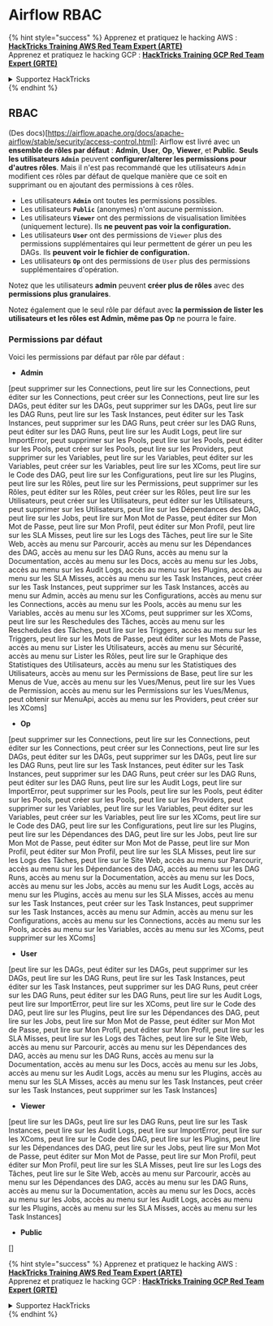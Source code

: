 # Airflow RBAC

{% hint style="success" %}
Apprenez et pratiquez le hacking AWS :<img src="../../.gitbook/assets/image (1).png" alt="" data-size="line">[**HackTricks Training AWS Red Team Expert (ARTE)**](https://training.hacktricks.xyz/courses/arte)<img src="../../.gitbook/assets/image (1).png" alt="" data-size="line">\
Apprenez et pratiquez le hacking GCP : <img src="../../.gitbook/assets/image (2).png" alt="" data-size="line">[**HackTricks Training GCP Red Team Expert (GRTE)**<img src="../../.gitbook/assets/image (2).png" alt="" data-size="line">](https://training.hacktricks.xyz/courses/grte)

<details>

<summary>Supportez HackTricks</summary>

* Consultez les [**plans d'abonnement**](https://github.com/sponsors/carlospolop)!
* **Rejoignez le** 💬 [**groupe Discord**](https://discord.gg/hRep4RUj7f) ou le [**groupe telegram**](https://t.me/peass) ou **suivez** nous sur **Twitter** 🐦 [**@hacktricks\_live**](https://twitter.com/hacktricks\_live)**.**
* **Partagez des astuces de hacking en soumettant des PRs aux** [**HackTricks**](https://github.com/carlospolop/hacktricks) et [**HackTricks Cloud**](https://github.com/carlospolop/hacktricks-cloud) dépôts github.

</details>
{% endhint %}

## RBAC

(Des docs)\[https://airflow.apache.org/docs/apache-airflow/stable/security/access-control.html]: Airflow est livré avec un **ensemble de rôles par défaut** : **Admin**, **User**, **Op**, **Viewer**, et **Public**. **Seuls les utilisateurs `Admin`** peuvent **configurer/alterer les permissions pour d'autres rôles**. Mais il n'est pas recommandé que les utilisateurs `Admin` modifient ces rôles par défaut de quelque manière que ce soit en supprimant ou en ajoutant des permissions à ces rôles.

* Les utilisateurs **`Admin`** ont toutes les permissions possibles.
* Les utilisateurs **`Public`** (anonymes) n'ont aucune permission.
* Les utilisateurs **`Viewer`** ont des permissions de visualisation limitées (uniquement lecture). Ils **ne peuvent pas voir la configuration.**
* Les utilisateurs **`User`** ont des permissions de `Viewer` plus des permissions supplémentaires qui leur permettent de gérer un peu les DAGs. Ils **peuvent voir le fichier de configuration.**
* Les utilisateurs **`Op`** ont des permissions de `User` plus des permissions supplémentaires d'opération.

Notez que les utilisateurs **admin** peuvent **créer plus de rôles** avec des **permissions plus granulaires**.

Notez également que le seul rôle par défaut avec **la permission de lister les utilisateurs et les rôles est Admin, même pas Op** ne pourra le faire.

### Permissions par défaut

Voici les permissions par défaut par rôle par défaut :

* **Admin**

\[peut supprimer sur les Connections, peut lire sur les Connections, peut éditer sur les Connections, peut créer sur les Connections, peut lire sur les DAGs, peut éditer sur les DAGs, peut supprimer sur les DAGs, peut lire sur les DAG Runs, peut lire sur les Task Instances, peut éditer sur les Task Instances, peut supprimer sur les DAG Runs, peut créer sur les DAG Runs, peut éditer sur les DAG Runs, peut lire sur les Audit Logs, peut lire sur ImportError, peut supprimer sur les Pools, peut lire sur les Pools, peut éditer sur les Pools, peut créer sur les Pools, peut lire sur les Providers, peut supprimer sur les Variables, peut lire sur les Variables, peut éditer sur les Variables, peut créer sur les Variables, peut lire sur les XComs, peut lire sur le Code des DAG, peut lire sur les Configurations, peut lire sur les Plugins, peut lire sur les Rôles, peut lire sur les Permissions, peut supprimer sur les Rôles, peut éditer sur les Rôles, peut créer sur les Rôles, peut lire sur les Utilisateurs, peut créer sur les Utilisateurs, peut éditer sur les Utilisateurs, peut supprimer sur les Utilisateurs, peut lire sur les Dépendances des DAG, peut lire sur les Jobs, peut lire sur Mon Mot de Passe, peut éditer sur Mon Mot de Passe, peut lire sur Mon Profil, peut éditer sur Mon Profil, peut lire sur les SLA Misses, peut lire sur les Logs des Tâches, peut lire sur le Site Web, accès au menu sur Parcourir, accès au menu sur les Dépendances des DAG, accès au menu sur les DAG Runs, accès au menu sur la Documentation, accès au menu sur les Docs, accès au menu sur les Jobs, accès au menu sur les Audit Logs, accès au menu sur les Plugins, accès au menu sur les SLA Misses, accès au menu sur les Task Instances, peut créer sur les Task Instances, peut supprimer sur les Task Instances, accès au menu sur Admin, accès au menu sur les Configurations, accès au menu sur les Connections, accès au menu sur les Pools, accès au menu sur les Variables, accès au menu sur les XComs, peut supprimer sur les XComs, peut lire sur les Reschedules des Tâches, accès au menu sur les Reschedules des Tâches, peut lire sur les Triggers, accès au menu sur les Triggers, peut lire sur les Mots de Passe, peut éditer sur les Mots de Passe, accès au menu sur Lister les Utilisateurs, accès au menu sur Sécurité, accès au menu sur Lister les Rôles, peut lire sur le Graphique des Statistiques des Utilisateurs, accès au menu sur les Statistiques des Utilisateurs, accès au menu sur les Permissions de Base, peut lire sur les Menus de Vue, accès au menu sur les Vues/Menus, peut lire sur les Vues de Permission, accès au menu sur les Permissions sur les Vues/Menus, peut obtenir sur MenuApi, accès au menu sur les Providers, peut créer sur les XComs]

* **Op**

\[peut supprimer sur les Connections, peut lire sur les Connections, peut éditer sur les Connections, peut créer sur les Connections, peut lire sur les DAGs, peut éditer sur les DAGs, peut supprimer sur les DAGs, peut lire sur les DAG Runs, peut lire sur les Task Instances, peut éditer sur les Task Instances, peut supprimer sur les DAG Runs, peut créer sur les DAG Runs, peut éditer sur les DAG Runs, peut lire sur les Audit Logs, peut lire sur ImportError, peut supprimer sur les Pools, peut lire sur les Pools, peut éditer sur les Pools, peut créer sur les Pools, peut lire sur les Providers, peut supprimer sur les Variables, peut lire sur les Variables, peut éditer sur les Variables, peut créer sur les Variables, peut lire sur les XComs, peut lire sur le Code des DAG, peut lire sur les Configurations, peut lire sur les Plugins, peut lire sur les Dépendances des DAG, peut lire sur les Jobs, peut lire sur Mon Mot de Passe, peut éditer sur Mon Mot de Passe, peut lire sur Mon Profil, peut éditer sur Mon Profil, peut lire sur les SLA Misses, peut lire sur les Logs des Tâches, peut lire sur le Site Web, accès au menu sur Parcourir, accès au menu sur les Dépendances des DAG, accès au menu sur les DAG Runs, accès au menu sur la Documentation, accès au menu sur les Docs, accès au menu sur les Jobs, accès au menu sur les Audit Logs, accès au menu sur les Plugins, accès au menu sur les SLA Misses, accès au menu sur les Task Instances, peut créer sur les Task Instances, peut supprimer sur les Task Instances, accès au menu sur Admin, accès au menu sur les Configurations, accès au menu sur les Connections, accès au menu sur les Pools, accès au menu sur les Variables, accès au menu sur les XComs, peut supprimer sur les XComs]

* **User**

\[peut lire sur les DAGs, peut éditer sur les DAGs, peut supprimer sur les DAGs, peut lire sur les DAG Runs, peut lire sur les Task Instances, peut éditer sur les Task Instances, peut supprimer sur les DAG Runs, peut créer sur les DAG Runs, peut éditer sur les DAG Runs, peut lire sur les Audit Logs, peut lire sur ImportError, peut lire sur les XComs, peut lire sur le Code des DAG, peut lire sur les Plugins, peut lire sur les Dépendances des DAG, peut lire sur les Jobs, peut lire sur Mon Mot de Passe, peut éditer sur Mon Mot de Passe, peut lire sur Mon Profil, peut éditer sur Mon Profil, peut lire sur les SLA Misses, peut lire sur les Logs des Tâches, peut lire sur le Site Web, accès au menu sur Parcourir, accès au menu sur les Dépendances des DAG, accès au menu sur les DAG Runs, accès au menu sur la Documentation, accès au menu sur les Docs, accès au menu sur les Jobs, accès au menu sur les Audit Logs, accès au menu sur les Plugins, accès au menu sur les SLA Misses, accès au menu sur les Task Instances, peut créer sur les Task Instances, peut supprimer sur les Task Instances]

* **Viewer**

\[peut lire sur les DAGs, peut lire sur les DAG Runs, peut lire sur les Task Instances, peut lire sur les Audit Logs, peut lire sur ImportError, peut lire sur les XComs, peut lire sur le Code des DAG, peut lire sur les Plugins, peut lire sur les Dépendances des DAG, peut lire sur les Jobs, peut lire sur Mon Mot de Passe, peut éditer sur Mon Mot de Passe, peut lire sur Mon Profil, peut éditer sur Mon Profil, peut lire sur les SLA Misses, peut lire sur les Logs des Tâches, peut lire sur le Site Web, accès au menu sur Parcourir, accès au menu sur les Dépendances des DAG, accès au menu sur les DAG Runs, accès au menu sur la Documentation, accès au menu sur les Docs, accès au menu sur les Jobs, accès au menu sur les Audit Logs, accès au menu sur les Plugins, accès au menu sur les SLA Misses, accès au menu sur les Task Instances]

* **Public**

\[]

{% hint style="success" %}
Apprenez et pratiquez le hacking AWS :<img src="../../.gitbook/assets/image (1).png" alt="" data-size="line">[**HackTricks Training AWS Red Team Expert (ARTE)**](https://training.hacktricks.xyz/courses/arte)<img src="../../.gitbook/assets/image (1).png" alt="" data-size="line">\
Apprenez et pratiquez le hacking GCP : <img src="../../.gitbook/assets/image (2).png" alt="" data-size="line">[**HackTricks Training GCP Red Team Expert (GRTE)**<img src="../../.gitbook/assets/image (2).png" alt="" data-size="line">](https://training.hacktricks.xyz/courses/grte)

<details>

<summary>Supportez HackTricks</summary>

* Consultez les [**plans d'abonnement**](https://github.com/sponsors/carlospolop)!
* **Rejoignez le** 💬 [**groupe Discord**](https://discord.gg/hRep4RUj7f) ou le [**groupe telegram**](https://t.me/peass) ou **suivez** nous sur **Twitter** 🐦 [**@hacktricks\_live**](https://twitter.com/hacktricks\_live)**.**
* **Partagez des astuces de hacking en soumettant des PRs aux** [**HackTricks**](https://github.com/carlospolop/hacktricks) et [**HackTricks Cloud**](https://github.com/carlospolop/hacktricks-cloud) dépôts github.

</details>
{% endhint %}
